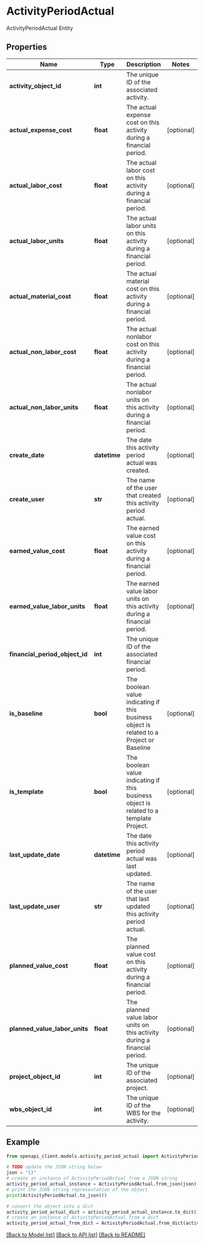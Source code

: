 # ActivityPeriodActual

ActivityPeriodActual Entity

## Properties

Name | Type | Description | Notes
------------ | ------------- | ------------- | -------------
**activity_object_id** | **int** | The unique ID of the associated activity. | 
**actual_expense_cost** | **float** | The actual expense cost on this activity during a financial period. | [optional] 
**actual_labor_cost** | **float** | The actual labor cost on this activity during a financial period. | [optional] 
**actual_labor_units** | **float** | The actual labor units on this activity during a financial period. | [optional] 
**actual_material_cost** | **float** | The actual material cost on this activity during a financial period. | [optional] 
**actual_non_labor_cost** | **float** | The actual nonlabor cost on this activity during a financial period. | [optional] 
**actual_non_labor_units** | **float** | The actual nonlabor units on this activity during a financial period. | [optional] 
**create_date** | **datetime** | The date this activity period actual was created. | [optional] 
**create_user** | **str** | The name of the user that created this activity period actual. | [optional] 
**earned_value_cost** | **float** | The earned value cost on this activity during a financial period. | [optional] 
**earned_value_labor_units** | **float** | The earned value labor units on this activity during a financial period. | [optional] 
**financial_period_object_id** | **int** | The unique ID of the associated financial period. | 
**is_baseline** | **bool** | The boolean value indicating if this business object is related to a Project or Baseline | [optional] 
**is_template** | **bool** | The boolean value indicating if this business object is related to a template Project. | [optional] 
**last_update_date** | **datetime** | The date this activity period actual was last updated. | [optional] 
**last_update_user** | **str** | The name of the user that last updated this activity period actual. | [optional] 
**planned_value_cost** | **float** | The planned value cost on this activity during a financial period. | [optional] 
**planned_value_labor_units** | **float** | The planned value labor units on this activity during a financial period. | [optional] 
**project_object_id** | **int** | The unique ID of the associated project. | [optional] 
**wbs_object_id** | **int** | The unique ID of the WBS for the activity. | [optional] 

## Example

```python
from openapi_client.models.activity_period_actual import ActivityPeriodActual

# TODO update the JSON string below
json = "{}"
# create an instance of ActivityPeriodActual from a JSON string
activity_period_actual_instance = ActivityPeriodActual.from_json(json)
# print the JSON string representation of the object
print(ActivityPeriodActual.to_json())

# convert the object into a dict
activity_period_actual_dict = activity_period_actual_instance.to_dict()
# create an instance of ActivityPeriodActual from a dict
activity_period_actual_from_dict = ActivityPeriodActual.from_dict(activity_period_actual_dict)
```
[[Back to Model list]](../README.md#documentation-for-models) [[Back to API list]](../README.md#documentation-for-api-endpoints) [[Back to README]](../README.md)


